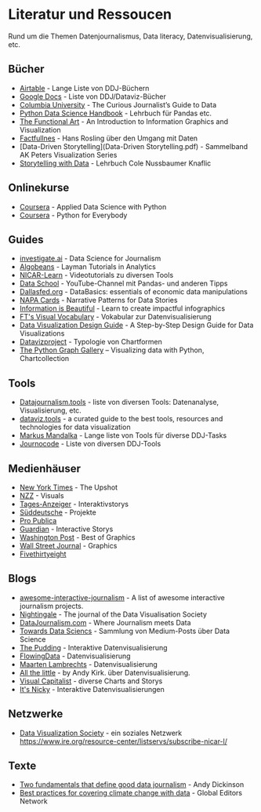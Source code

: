 # Literatur und Ressoucen

Rund um die Themen Datenjournalismus, Data literacy, Datenvisualisierung, etc.

## Bücher

- [Airtable](https://airtable.com/shrugbQMDGVNvArMT/tblSrU1fNAykSMyXU?blocks=hide) -  Lange Liste von DDJ-Büchern
- [Google Docs](https://docs.google.com/spreadsheets/d/1sbfEb5b__o0RoFugu208B4CmCQOg4dCXkSEmvixh0DQ/edit#gid=961694883) - Liste von DDJ/Dataviz-Bücher
- [Columbia University](https://www.cjr.org/tow_center_reports/the_curious_journalists_guide_to_data.php) - The Curious Journalist’s Guide to Data
- [Python Data Science Handbook](https://jakevdp.github.io/PythonDataScienceHandbook/) - Lehrbuch für Pandas etc.
- [The Functional Art](http://www.thefunctionalart.com/?m=1) - An Introduction to Information Graphics and Visualization
- [Factfullnes](https://www.ullstein-buchverlage.de/nc/buch/details/factfulness-9783548060415.html) - Hans Rosling über den Umgang mit Daten
- [Data-Driven Storytelling](Data-Driven Storytelling.pdf) - Sammelband AK Peters Visualization Series
- [Storytelling with Data](Nussbaumer_Knaflic_Storytelling.pdf) - Lehrbuch Cole Nussbaumer Knaflic

## Onlinekurse

- [Coursera](https://www.coursera.org/specializations/data-science-python) - Applied Data Science with Python
- [Coursera](https://www.coursera.org/specializations/python) - Python for Everybody

## Guides

- [investigate.ai](https://investigate.ai/) - Data Science for Journalism
- [Algobeans](https://algobeans.com/all-posts/) - Layman Tutorials in Analytics
- [NICAR-Learn](https://learn.ire.org/free-videos/) - Videotutorials zu diversen Tools
- [Data School](https://www.youtube.com/user/dataschool/videos) - YouTube-Channel mit Pandas- und anderen Tipps
- [Dallasfed.org](https://www.dallasfed.org/research/basics/) - DataBasics: essentials of economic data manipulations
- [NAPA Cards](http://www.napa-cards.net/) - Narrative Patterns for Data Stories
- [Information is Beautiful](https://informationisbeautiful.net/) - Learn to create impactful infographics
- [FT's Visual Vocabulary](https://github.com/ft-interactive/chart-doctor/blob/master/visual-vocabulary/Visual-vocabulary.pdf) - Vokabular zur Datenvisualisierung
- [Data Visualization Design Guide](http://designingviz.com/) - A Step-by-Step Design Guide for Data Visualizations
- [Datavizproject](http://datavizproject.com/) - Typologie von Chartformen
- [The Python Graph Gallery](https://python-graph-gallery.com/) – Visualizing data with Python, Chartcollection

## Tools

- [Datajournalism.tools](https://datajournalism.tools) - liste von diversen Tools: Datenanalyse, Visualisierung, etc.
- [dataviz.tools](http://dataviz.tools/) - a curated guide to the best tools, resources and technologies for data visualization
- [Markus Mandalka](https://www.mandalka.name/investigative_journalism/) - Lange liste von Tools für diverse DDJ-Tasks
- [Journocode](http://journocode.com/data-journalism-tools/) - Liste von diversen DDJ-Tools


## Medienhäuser

- [New York Times](https://www.nytimes.com/section/upshot?mcubz=0) - The Upshot
- [NZZ](https://www.nzz.ch/visuals) - Visuals
- [Tages-Anzeiger](https://interaktiv.tagesanzeiger.ch/) - Interaktivstorys
- [Süddeutsche](https://projekte.sueddeutsche.de/) - Projekte
- [Pro Publica](https://v2-www.propublica.org/newsapps/)
- [Guardian](https://www.theguardian.com/interactive) - Interactive Storys
- [Washington Post](https://www.washingtonpost.com/graphics/2018/ns/best-graphics/) - Best of Graphics
- [Wall Street Journal](https://graphics.wsj.com/) - Graphics
- [Fivethirtyeight](https://fivethirtyeight.com/)

## Blogs

- [awesome-interactive-journalism](https://github.com/wbkd/awesome-interactive-journalism) - A list of awesome interactive journalism projects.
- [Nightingale](https://medium.com/nightingale) - The journal of the Data Visualisation Society
- [DataJournalism.com](https://datajournalism.com/) - Where Journalism meets Data
- [Towards Data Sciencs](https://towardsdatascience.com/) - Sammlung von Medium-Posts über Data Science
- [The Pudding](https://pudding.cool/) - Interaktive Datenvisualisierung
- [FlowingData](http://flowingdata.com/) - Datenvisualisierung
- [Maarten Lambrechts](http://www.maartenlambrechts.com/) - Datenvisualisierung
- [All the little](https://www.visualisingdata.com/2016/03/little-visualisation-design/) - by Andy Kirk. über Datenvisualisierung.
- [Visual Capitalist](https://www.visualcapitalist.com/) - diverse Charts and Storys
- [It's Nicky](https://ncase.me/) - Interaktive Datenvisualisierungen

## Netzwerke

- [Data Visualization Society](https://www.datavisualizationsociety.com/join) - ein soziales Netzwerk
https://www.ire.org/resource-center/listservs/subscribe-nicar-l/

## Texte

- [Two fundamentals that define good data journalism](https://medium.com/@digidickinson/two-fundamentals-that-define-good-data-journalism-fe79170f8566) - Andy Dickinson
- [Best practices for covering climate change with data](https://medium.com/global-editors-network/best-practices-for-covering-climate-change-with-data-42316263b67a) - Global Editors Network
